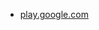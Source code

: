 * [play.google.com](https://play.google.com/store/apps/details?id=com.google.android.apps.village.boond)
